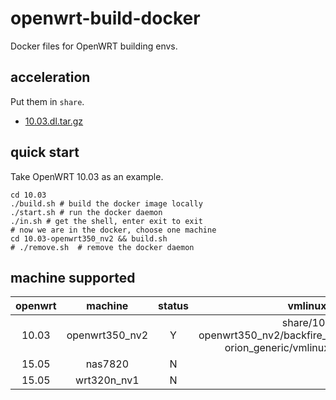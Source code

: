 # openwrt-build-docker

Docker files for OpenWRT building envs.

## acceleration

Put them in `share`.

+ [10.03.dl.tar.gz](https://drive.google.com/file/d/1S4TdLBQDgnVv2cifXMhSR1umo5_Bo2tu/view?usp=sharing)


## quick start

Take OpenWRT 10.03 as an example.

```shell script
cd 10.03
./build.sh # build the docker image locally
./start.sh # run the docker daemon
./in.sh # get the shell, enter exit to exit
# now we are in the docker, choose one machine
cd 10.03-openwrt350_nv2 && build.sh
# ./remove.sh  # remove the docker daemon
```

## machine supported

|openwrt|machine|status|vmlinux.elf|gdb working dir|
|:---:|:---:|:---:|:--:|:--:|
|10.03|openwrt350_nv2|Y|share/10.03-openwrt350_nv2/backfire_10.03/build_dir/linux-orion_generic/vmlinux-debug-info.elf|share/10.03-openwrt350_nv2/backfire_10.03/build_dir/linux-orion_generic/linux-2.6.32.10/|
|15.05|nas7820|N|
|15.05|wrt320n_nv1|N|



